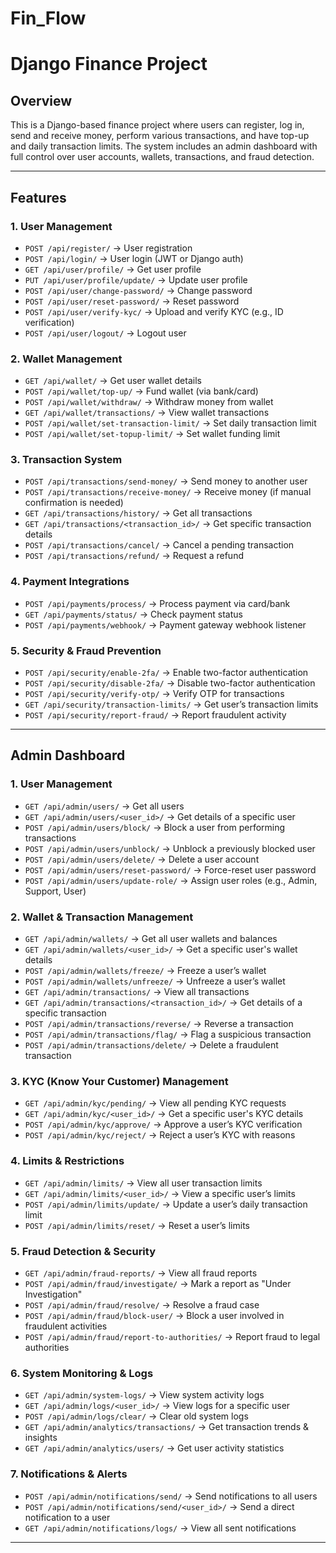 # Fin_Flow
# Django Finance Project

## Overview
This is a Django-based finance project where users can register, log in, send and receive money, perform various transactions, and have top-up and daily transaction limits. The system includes an admin dashboard with full control over user accounts, wallets, transactions, and fraud detection.

---

## Features
### **1. User Management**
- `POST /api/register/` → User registration  
- `POST /api/login/` → User login (JWT or Django auth)  
- `GET /api/user/profile/` → Get user profile  
- `PUT /api/user/profile/update/` → Update user profile  
- `POST /api/user/change-password/` → Change password  
- `POST /api/user/reset-password/` → Reset password  
- `POST /api/user/verify-kyc/` → Upload and verify KYC (e.g., ID verification)  
- `POST /api/user/logout/` → Logout user  


### **2. Wallet Management**
- `GET /api/wallet/` → Get user wallet details  
- `POST /api/wallet/top-up/` → Fund wallet (via bank/card)  
- `POST /api/wallet/withdraw/` → Withdraw money from wallet  
- `GET /api/wallet/transactions/` → View wallet transactions  
- `POST /api/wallet/set-transaction-limit/` → Set daily transaction limit  
- `POST /api/wallet/set-topup-limit/` → Set wallet funding limit  

### **3. Transaction System**
- `POST /api/transactions/send-money/` → Send money to another user  
- `POST /api/transactions/receive-money/` → Receive money (if manual confirmation is needed)  
- `GET /api/transactions/history/` → Get all transactions  
- `GET /api/transactions/<transaction_id>/` → Get specific transaction details  
- `POST /api/transactions/cancel/` → Cancel a pending transaction  
- `POST /api/transactions/refund/` → Request a refund  

### **4. Payment Integrations**
- `POST /api/payments/process/` → Process payment via card/bank  
- `GET /api/payments/status/` → Check payment status  
- `POST /api/payments/webhook/` → Payment gateway webhook listener  

### **5. Security & Fraud Prevention**
- `POST /api/security/enable-2fa/` → Enable two-factor authentication  
- `POST /api/security/disable-2fa/` → Disable two-factor authentication  
- `POST /api/security/verify-otp/` → Verify OTP for transactions  
- `GET /api/security/transaction-limits/` → Get user’s transaction limits  
- `POST /api/security/report-fraud/` → Report fraudulent activity  

---

## **Admin Dashboard**

### **1. User Management**
- `GET /api/admin/users/` → Get all users  
- `GET /api/admin/users/<user_id>/` → Get details of a specific user  
- `POST /api/admin/users/block/` → Block a user from performing transactions  
- `POST /api/admin/users/unblock/` → Unblock a previously blocked user  
- `POST /api/admin/users/delete/` → Delete a user account  
- `POST /api/admin/users/reset-password/` → Force-reset user password  
- `POST /api/admin/users/update-role/` → Assign user roles (e.g., Admin, Support, User)  

### **2. Wallet & Transaction Management**
- `GET /api/admin/wallets/` → Get all user wallets and balances  
- `GET /api/admin/wallets/<user_id>/` → Get a specific user's wallet details  
- `POST /api/admin/wallets/freeze/` → Freeze a user’s wallet  
- `POST /api/admin/wallets/unfreeze/` → Unfreeze a user’s wallet  
- `GET /api/admin/transactions/` → View all transactions  
- `GET /api/admin/transactions/<transaction_id>/` → Get details of a specific transaction  
- `POST /api/admin/transactions/reverse/` → Reverse a transaction  
- `POST /api/admin/transactions/flag/` → Flag a suspicious transaction  
- `POST /api/admin/transactions/delete/` → Delete a fraudulent transaction  

### **3. KYC (Know Your Customer) Management**
- `GET /api/admin/kyc/pending/` → View all pending KYC requests  
- `GET /api/admin/kyc/<user_id>/` → Get a specific user's KYC details  
- `POST /api/admin/kyc/approve/` → Approve a user’s KYC verification  
- `POST /api/admin/kyc/reject/` → Reject a user’s KYC with reasons  

### **4. Limits & Restrictions**
- `GET /api/admin/limits/` → View all user transaction limits  
- `GET /api/admin/limits/<user_id>/` → View a specific user’s limits  
- `POST /api/admin/limits/update/` → Update a user’s daily transaction limit  
- `POST /api/admin/limits/reset/` → Reset a user’s limits  

### **5. Fraud Detection & Security**
- `GET /api/admin/fraud-reports/` → View all fraud reports  
- `POST /api/admin/fraud/investigate/` → Mark a report as "Under Investigation"  
- `POST /api/admin/fraud/resolve/` → Resolve a fraud case  
- `POST /api/admin/fraud/block-user/` → Block a user involved in fraudulent activities  
- `POST /api/admin/fraud/report-to-authorities/` → Report fraud to legal authorities  

### **6. System Monitoring & Logs**
- `GET /api/admin/system-logs/` → View system activity logs  
- `GET /api/admin/logs/<user_id>/` → View logs for a specific user  
- `POST /api/admin/logs/clear/` → Clear old system logs  
- `GET /api/admin/analytics/transactions/` → Get transaction trends & insights  
- `GET /api/admin/analytics/users/` → Get user activity statistics  

### **7. Notifications & Alerts**
- `POST /api/admin/notifications/send/` → Send notifications to all users  
- `POST /api/admin/notifications/send/<user_id>/` → Send a direct notification to a user  
- `GET /api/admin/notifications/logs/` → View all sent notifications  

---


